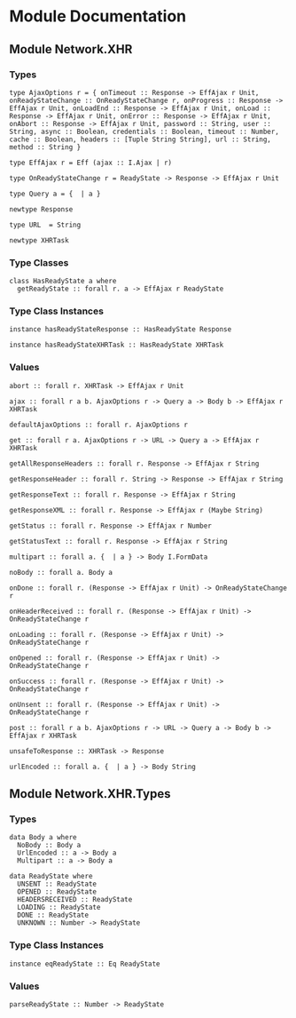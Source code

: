 # Module Documentation

## Module Network.XHR

### Types

    type AjaxOptions r = { onTimeout :: Response -> EffAjax r Unit, onReadyStateChange :: OnReadyStateChange r, onProgress :: Response -> EffAjax r Unit, onLoadEnd :: Response -> EffAjax r Unit, onLoad :: Response -> EffAjax r Unit, onError :: Response -> EffAjax r Unit, onAbort :: Response -> EffAjax r Unit, password :: String, user :: String, async :: Boolean, credentials :: Boolean, timeout :: Number, cache :: Boolean, headers :: [Tuple String String], url :: String, method :: String }

    type EffAjax r = Eff (ajax :: I.Ajax | r)

    type OnReadyStateChange r = ReadyState -> Response -> EffAjax r Unit

    type Query a = {  | a }

    newtype Response

    type URL  = String

    newtype XHRTask


### Type Classes

    class HasReadyState a where
      getReadyState :: forall r. a -> EffAjax r ReadyState


### Type Class Instances

    instance hasReadyStateResponse :: HasReadyState Response

    instance hasReadyStateXHRTask :: HasReadyState XHRTask


### Values

    abort :: forall r. XHRTask -> EffAjax r Unit

    ajax :: forall r a b. AjaxOptions r -> Query a -> Body b -> EffAjax r XHRTask

    defaultAjaxOptions :: forall r. AjaxOptions r

    get :: forall r a. AjaxOptions r -> URL -> Query a -> EffAjax r XHRTask

    getAllResponseHeaders :: forall r. Response -> EffAjax r String

    getResponseHeader :: forall r. String -> Response -> EffAjax r String

    getResponseText :: forall r. Response -> EffAjax r String

    getResponseXML :: forall r. Response -> EffAjax r (Maybe String)

    getStatus :: forall r. Response -> EffAjax r Number

    getStatusText :: forall r. Response -> EffAjax r String

    multipart :: forall a. {  | a } -> Body I.FormData

    noBody :: forall a. Body a

    onDone :: forall r. (Response -> EffAjax r Unit) -> OnReadyStateChange r

    onHeaderReceived :: forall r. (Response -> EffAjax r Unit) -> OnReadyStateChange r

    onLoading :: forall r. (Response -> EffAjax r Unit) -> OnReadyStateChange r

    onOpened :: forall r. (Response -> EffAjax r Unit) -> OnReadyStateChange r

    onSuccess :: forall r. (Response -> EffAjax r Unit) -> OnReadyStateChange r

    onUnsent :: forall r. (Response -> EffAjax r Unit) -> OnReadyStateChange r

    post :: forall r a b. AjaxOptions r -> URL -> Query a -> Body b -> EffAjax r XHRTask

    unsafeToResponse :: XHRTask -> Response

    urlEncoded :: forall a. {  | a } -> Body String


## Module Network.XHR.Types

### Types

    data Body a where
      NoBody :: Body a
      UrlEncoded :: a -> Body a
      Multipart :: a -> Body a

    data ReadyState where
      UNSENT :: ReadyState
      OPENED :: ReadyState
      HEADERSRECEIVED :: ReadyState
      LOADING :: ReadyState
      DONE :: ReadyState
      UNKNOWN :: Number -> ReadyState


### Type Class Instances

    instance eqReadyState :: Eq ReadyState


### Values

    parseReadyState :: Number -> ReadyState